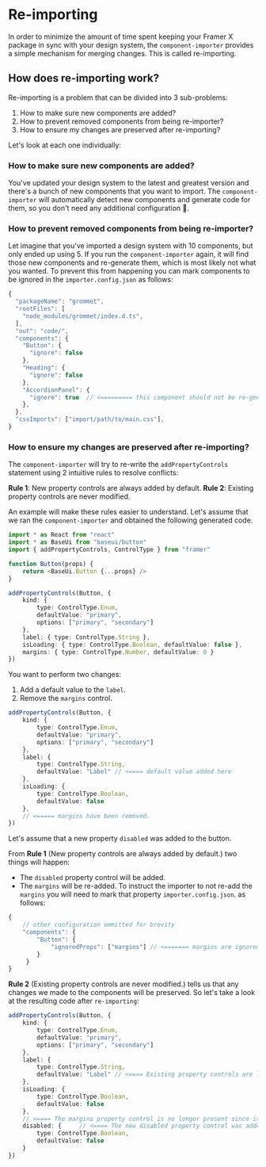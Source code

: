 # Re-importing

In order to minimize the amount of time spent keeping your Framer X package in sync with your design system, the `component-importer` provides a simple mechanism for merging changes. This is called re-importing.

## How does re-importing work?

Re-importing is a problem that can be divided into 3 sub-problems:

1. How to make sure new components are added?
1. How to prevent removed components from being re-importer?
1. How to ensure my changes are preserved after re-importing?

Let's look at each one individually:

### How to make sure new components are added?

You've updated your design system to the latest and greatest version and there's a bunch of new components that you want to import. The `component-importer` will automatically detect new components and generate code for them, so you don't need any additional configuration 🎉.

### How to prevent removed components from being re-importer?

Let imagine that you've imported a design system with 10 components, but only ended up using 5. If you run the `component-importer` again, it will find those new components and re-generate them, which is most likely not what you wanted. To prevent this from happening you can mark components to be ignored in the `importer.config.json` as follows:

```js
{
  "packageName": "grommet",
  "rootFiles": [
    "node_modules/grommet/index.d.ts",
  ],
  "out": "code/",
  "components": {
    "Button": {
      "ignore": false
    },
    "Heading": {
      "ignore": false
    },
    "AccordionPanel": {
      "ignore": true  // <========= this component should not be re-generated in the future.
    },
  },
  "cssImports": ["import/path/to/main.css"],
}
```

### How to ensure my changes are preserved after re-importing?

The `component-importer` will try to re-write the `addPropertyControls` statement using 2 intuitive rules to resolve conflicts:

**Rule 1**: New property controls are always added by default.
**Rule 2**: Existing property controls are never modified.

An example will make these rules easier to understand. Let's assume that we ran the `component-importer` and obtained the following generated code.

```ts
import * as React from "react"
import * as BaseUi from "baseui/button"
import { addPropertyControls, ControlType } from "framer"

function Button(props) {
    return <BaseUi.Button {...props} />
}

addPropertyControls(Button, {
    kind: {
        type: ControlType.Enum,
        defaultValue: "primary",
        options: ["primary", "secondary"]
    },
    label: { type: ControlType.String },
    isLoading: { type: ControlType.Boolean, defaultValue: false },
    margins: { type: ControlType.Number, defaultValue: 0 }
})
```

You want to perform two changes:
1. Add a default value to the `label`.
2. Remove the `margins` control.

```ts
addPropertyControls(Button, {
    kind: {
        type: ControlType.Enum,
        defaultValue: "primary",
        options: ["primary", "secondary"]
    },
    label: {
        type: ControlType.String,
        defaultValue: "Label" // <==== default value added here
    },
    isLoading: {
        type: ControlType.Boolean,
        defaultValue: false
    },
    // <===== margins have been removed.
})
```

Let's assume that a new property `disabled` was added to the button.

From **Rule 1** (New property controls are always added by default.) two things will happen:
 - The `disabled` property control will be added.
 - The `margins` will be re-added. To instruct the importer to not re-add the `margins` you will need to mark that property `importer.config.json`. as follows:

```js
{
    // other configuration ommitted for brevity
    "components": {
        "Button": {
            "ignoredProps": ["margins"] // <======= margins are ignored
        }
     }
}
```

**Rule 2** (Existing property controls are never modified.) tells us that any changes we made to the components will be preserved. So let's take a look at the resulting code after `re-importing`:

```ts
addPropertyControls(Button, {
    kind: {
        type: ControlType.Enum,
        defaultValue: "primary",
        options: ["primary", "secondary"]
    },
    label: {
        type: ControlType.String,
        defaultValue: "Label" // <==== Existing property controls are left unmodified.
    },
    isLoading: {
        type: ControlType.Boolean,
        defaultValue: false
    },
    // <==== The margins property control is no longer present since it was added to the `ignoredProps`.
    disabled: {     // <==== The new disabled property control was added as expected.
        type: ControlType.Boolean,
        defaultValue: false
    }
})
```
